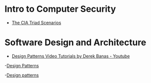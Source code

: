 
# Intro to Computer Security

- [The CIA Triad Scenarios](https://quizlet.com/475014153/the-cia-triad-scenarios-flash-cards/)

# Software Design and Architecture

- [Design Patterns Video Tutorials by Derek Banas - Youtube](https://www.youtube.com/watch?v=vNHpsC5ng_E&list=PLF206E906175C7E07)

-[Design Patterns](https://refactoring.guru/design-patterns)

-[Design patterns](https://cs.lmu.edu/~ray/notes/designpatterns/)